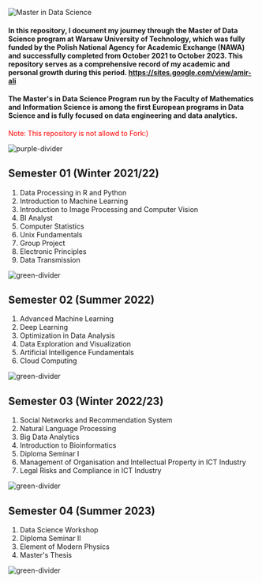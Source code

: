 ![Master in Data Science](https://pbs.twimg.com/media/FIC-98vXMAAM2Zw?format=jpg&name=900x900)
#### In this repository, I document my journey through the Master of Data Science program at Warsaw University of Technology, which was fully funded by the Polish National Agency for Academic Exchange (NAWA) and successfully completed from October 2021 to October 2023. This repository serves as a comprehensive record of my academic and personal growth during this period. https://sites.google.com/view/amir-ali
#### The Master's in Data Science Program run by the Faculty of Mathematics and Information Science is among the first European programs in Data Science and is fully focused on data engineering and data analytics.

<font color = 'red'> Note: This repository is not allowd to Fork:) </font>

![purple-divider](https://user-images.githubusercontent.com/7065401/52071927-c1cd7100-2562-11e9-908a-dde91ba14e59.png)

## Semester 01 (Winter 2021/22)
1. Data Processing in R and Python
2. Introduction to Machine Learning 
3. Introduction to Image Processing and Computer Vision
4. BI Analyst
5. Computer Statistics
6. Unix Fundamentals
7. Group Project
8. Electronic Principles
9. Data Transmission 

![green-divider](https://user-images.githubusercontent.com/7065401/52071924-c003ad80-2562-11e9-8297-1c6595f8a7ff.png)

## Semester 02 (Summer 2022)
1. Advanced Machine Learning
2. Deep Learning
3. Optimization in Data Analysis
4. Data Exploration and Visualization
5. Artificial Intelligence Fundamentals
6. Cloud Computing

![green-divider](https://user-images.githubusercontent.com/7065401/52071924-c003ad80-2562-11e9-8297-1c6595f8a7ff.png)

## Semester 03 (Winter 2022/23)
1. Social Networks and Recommendation System
2. Natural Language Processing
3. Big Data Analytics
4. Introduction to Bioinformatics
5. Diploma Seminar I
6. Management of Organisation and Intellectual Property in ICT Industry
7. Legal Risks and Compliance in ICT Industry

![green-divider](https://user-images.githubusercontent.com/7065401/52071924-c003ad80-2562-11e9-8297-1c6595f8a7ff.png)

## Semester 04 (Summer 2023)
1. Data Science Workshop
2. Diploma Seminar II
3. Element of Modern Physics
4. Master's Thesis

![green-divider](https://user-images.githubusercontent.com/7065401/52071924-c003ad80-2562-11e9-8297-1c6595f8a7ff.png)
